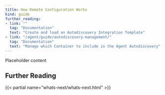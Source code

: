 ```yaml
---
title: How Remote Configuration Works
kind: guide
further_reading:
- link: ""
  tag: "Documentation"
  text: "Create and load an Autodiscovery Integration Template"
- link: "/agent/guide/autodiscovery-management/"
  tag: "Documentation"
  text: "Manage which Container to include in the Agent Autodiscovery"
---
```


Placeholder content





## Further Reading

{{< partial name="whats-next/whats-next.html" >}}